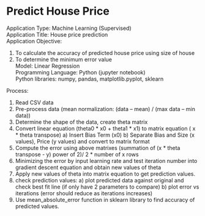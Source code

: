 # Predict House Price
Application Type: Machine Learning (Supervised)<br/>
Application Title: House price prediction<br/>
Application Objective: 
1) To calculate the accuracy of predicted house price using size of house
2) To determine the minimum error value<br/>
Model: Linear Regression<br/>
Programming Language: Python (jupyter notebook)<br/>
Python libraries: numpy, pandas, matplotlib.pyplot, sklearn<br/>

Process:
1) Read CSV data
2) Pre-process data (mean normalization: (data – mean) / (max data – min data))
3) Determine the shape of the data, create theta matrix
4) Convert linear equation (theta0 * x0 + theta1 * x1) to matrix equation ( x * theta transpose)
  a) Insert Bias Term (x0)
  b) Separate Bias and Size (x values), Price (y values) and convert to matrix format
5) Compute the error using above matrixes (summation of (x * theta transpose - y) power of 2)/ 2 * number of x rows 
6) Minimizing the error by input learning rate and test iteration number into gradient descent equation and obtain new values of theta
9) Apply new values of theta into matrix equation to get prediction values.
8) check prediction values:
  a) plot predicted data against original and check best fit line (if only have 2 parameters to compare)
  b) plot error vs iterations (error should reduce as iterations increases) 
9) Use mean_absolute_error function in sklearn library to find accuracy of predicted values.
